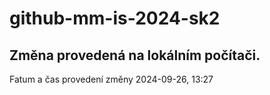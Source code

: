 # github-mm-is-2024-sk2

## Změna provedená na lokálním počítači.
Fatum a čas provedení změny 2024-09-26, 13:27
